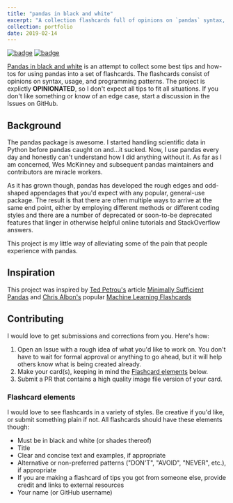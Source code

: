 ```yaml
---
title: "pandas in black and white"
excerpt: "A collection flashcards full of opinions on `pandas` syntax, usage, and programming patterns<br/><img src='/images/inplace-false.png'"
collection: portfolio
date: 2019-02-14
---
```


[![badge](https://img.shields.io/website/https/deppen8.github.io/pandas-bw.svg)](https/deppen8.github.io/pandas-bw)
[![badge](https://img.shields.io/badge/GitHub-pandas--bw-blue.svg?logo=github)](https://github.com/deppen8/pandas-bw)

[Pandas in black and white](https/deppen8.github.io/pandas-bw) is an attempt to collect some best tips and how-tos for using pandas into a set of flashcards. The flashcards consist of opinions on syntax, usage, and programming patterns. The project is explictly **OPINIONATED**, so I don't expect all tips to fit all situations. If you don't like something or know of an edge case, start a discussion in the Issues on GitHub.

## Background

The pandas package is awesome. I started handling scientific data in Python before pandas caught on and...it sucked. Now, I use pandas every day and honestly can't understand how I did anything without it. As far as I am concerned, Wes McKinney and subsequent pandas maintainers and contributors are miracle workers.

As it has grown though, pandas has developed the rough edges and odd-shaped appendages that you'd expect with any popular, general-use package. The result is that there are often multiple ways to arrive at the same end point, either by employing different methods or different coding styles and there are a number of deprecated or soon-to-be deprecated features that linger in otherwise helpful online tutorials and StackOverflow answers.

This project is my little way of alleviating some of the pain that people experience with pandas.

## Inspiration

This project was inspired by [Ted Petrou's](https://twitter.com/TedPetrou) article [Minimally Sufficient Pandas](https://medium.com/dunder-data/minimally-sufficient-pandas-a8e67f2a2428) and [Chris Albon's](https://twitter.com/chrisalbon) popular [Machine Learning Flashcards](https://machinelearningflashcards.com/)

## Contributing

I would love to get submissions and corrections from you. Here's how:

1. Open an Issue with a rough idea of what you'd like to work on. You don't have to wait for formal approval or anything to go ahead, but it will help others know what is being created already.
2. Make your card(s), keeping in mind the [Flashcard elements](#Flashcard-elements) below.
3. Submit a PR that contains a high quality image file version of your card.

### Flashcard elements

I would love to see flashcards in a variety of styles. Be creative if you'd like, or submit something plain if not. All flashcards should have these elements though:

- Must be in black and white (or shades thereof)
- Title
- Clear and concise text and examples, if appropriate
- Alternative or non-preferred patterns ("DON'T", "AVOID", "NEVER", etc.), if appropriate
- If you are making a flashcard of tips you got from someone else, provide credit and links to external resources
- Your name (or GitHub username)
